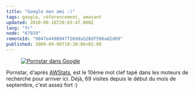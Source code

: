 ```yaml
---
title: "Google mon ami :)"
tags: google, référencement, amusant
updated: 2010-08-16T20:03:47.000Z
lang: "fr"
node: "67929"
remoteId: "9847e4498047f269da528df596ad2d69"
published: 2009-09-06T10:38:06+02:00
---
```

<figure class="object-center"><a href="/images/pornstar-dans-google.png"><img loading="lazy" src="/images//pornstar-dans-google.png" alt="Pornstar dans Google">
</a></figure>


Pornstar, d'après [AWStats](/post/statistiques-web-avec-awstats-sous-ubuntu-en-mode-cgi), est le 10ème mot clef tapé dans les moteurs de recherche pour arriver ici. Déjà, 69 visites depuis le début du mois de septembre, c'est assez fort :)

